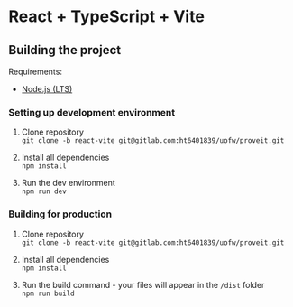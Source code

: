 # React + TypeScript + Vite

## Building the project
Requirements:
- [Node.js (LTS)](https://nodejs.org/en)

### Setting up development environment

   1. Clone repository\
   `git clone -b react-vite git@gitlab.com:ht6401839/uofw/proveit.git`

   2. Install all dependencies\
   `npm install`

   3. Run the dev environment\
   `npm run dev`

### Building for production

   1. Clone repository\
   `git clone -b react-vite git@gitlab.com:ht6401839/uofw/proveit.git`

   2. Install all dependencies\
   `npm install`

   3. Run the build command - your files will appear in the `/dist` folder\
   `npm run build`